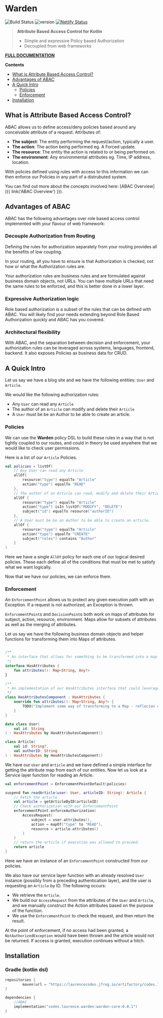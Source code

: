 # Warden

![Build Status](https://github.com/lgwillmore/warden/actions/workflows/test.yml/badge.svg?branch=main) ![version](https://img.shields.io/github/v/tag/lgwillmore/warden?include_prereleases&label=release) [![Netlify Status](https://api.netlify.com/api/v1/badges/0d20e576-551e-42be-9e8c-66355d420603/deploy-status)](https://app.netlify.com/sites/warden-kotlin/deploys)

> **Attribute Based Access Control for Kotlin**
>
> - Simple and expressive Policy based Authorization
> - Decoupled from web frameworks

**[FULL DOCUMENTATION](https://warden-kotlin.netlify.com/)**

**Contents**
- [What is Attribute Based Access Control?](#what-is-attribute-based-access-control)
- [Advantages of ABAC](#advantages-of-an-abac)
- [A Quick Intro](#a-quick-intro)
  * [Policies](#policies)
  * [Enforcement](#enforcement)
- [Installation](#installation)

## What is Attribute Based Access Control?

ABAC allows us to define access/deny policies based around any conceivable attribute of a request. Attributes of:

 - **The subject**: The entity performing the request/action, typically a user.
 - **The action**: The action being performed eg. A Forced update.
 - **The resource**: The entity the action is related to or being performed on.
 - **The environment**: Any environmental attributes eg. Time, IP address, location.

With policies defined using rules with access to this information we can then enforce our Policies in any part of a distrubuted system.

You can find out more about the concepts involved here: [ABAC Overview]({{ link('ABAC Overview') }}).

## Advantages of ABAC

ABAC has the following advantages over role based access control implemented with your flavour of web framework:

### Decouple Authorization from Routing
Defining the rules for authorization separately from your routing provides all the benefits of low coupling.

In your routing, all you have to ensure is that Authorization is checked, not how or what the Authorization rules are.
 
Your authorization rules are business rules and are formulated against business domain objects, not URLs. You can have multiple URLs that need the same rules to be enforced, and this is better done in a lower layer.

### Expressive Authorization logic
Role based authorization is a subset of the rules that can be defined with ABAC. You will likely find your needs extending beyond Role Based Authorization quickly and ABAC has you covered.

### Architectural flexibility
With ABAC, and the separation between decision and enforcement, your authorization rules can be leveraged across systems, languages, frontend, backend. It also exposes Policies as business data for CRUD.

## A Quick Intro

Let us say we have a blog site and we have the following entities: `User` and `Article`.

We would like the following authorization rules:

 - Any `User` can read any `Article`
 - The author of an `Article` can modify and delete their `Article`
 - A `User` must be be an Author to be able to create an article.
 
### Policies
 
We can use the **Warden** policy DSL to build these rules in a way that is not tightly coupled to our routes, and could in theory be used anywhere that we would like to check user permissions.
 
Here is a list of our `Article` Policies.
```kotlin
val policies = listOf(
    // Any User can read any Article
    allOf{
        resource("type") equalTo "Article"
        action("type") equalTo "READ"
    },
    // The author of an Article can read, modify and delete their Article
    allOf {
        resource("type") equalTo "Article"
        action("type") isIn listOf("MODIFY", "DELETE")
        subject("id") equalTo resource("authorID")
    },
    // A User must be be an Author to be able to create an article.
    allOf {
        resource("type") equalTo "Article"
        action("type") equalTo "CREATE"
        subject("roles") contains "Author"
    }
)
 ```
Here we have a single `AllOf` policy for each one of our logical desired policies. These each define all of the conditions that must be met to satisfy what we want logically.

Now that we have our policies, we can enforce them.

### Enforcement

An `EnforcementPoint` allows us to protect any given execution path with an Exception. If a request is not authorized, an Exception is thrown.

`EnforcementPoint`s and `DecisionPoint`s both work on maps of attributes for subject, action, resource, environment. Maps allow for subsets of attributes as well as the merging of attributes.  

Let us say we have the following business domain objects and helper functions for transforming them into Maps of attributes.

```kotlin

/**
 * An interface that allows for something to be transformed into a map of attributes
 */
interface HasAttributes {
    fun attributes(): Map<String, Any?>
}

/**
 * An implementation of our HasAttributes interface that could leverage some reflection 
 */
class HasAttributesComponent : HasAttributes {
    override fun attributes(): Map<String, Any?> {
        TODO("Implement some way of transforming to a Map - reflecion can help here")
    }
}

data class User(
    val id: String
) : HasAttributes by HasAttributesComponent()

class Article(
    val id: String?,
    val authorID: String
) : HasAttributes by HasAttributesComponent()
```

We have our `User` and `Article` and we have defined a simple interface for getting the attribute map from each of our entities. Now let us look at a Service layer function for reading an Article.

```kotlin
val enforcementPoint = EnforcementPointDefault(policies)

suspend fun readArticle(user: User, articleID: String): Article {
    // Fetch the article
    val article = getArticleByID(articleID)
    // Check authorization with our EnforcementPoint
    enforcementPoint.enforceAuthorization(
        AccessRequest(
            subject = user.attributes(),
            action = mapOf("type" to "READ"),
            resource = article.attributes()
        )
    )
    // return the article if execution was allowed to proceed.
    return article
}
```

Here we have an instance of an `EnforcementPoint` constructed from our policies.

We also have our service layer function with an already resolved `User` instance (possibly from a preceding authentication layer), and the user is requesting an `Article` by ID. The following occurs:

- We retrieve the `Article`.
- We build our `AccessRequest` from the attributes of the `User` and `Article`, and we manually construct the Action attributes based on the purpose of the function.
- We use the `EnforcementPoint` to check the request, and then return the result.

At the point of enforcement, if no access had been granted, a `NotAuthorizedException` would have been thrown and the article would not be returned. If access is granted, execution continues without a hitch.

## Installation

### Gradle (kotlin dsl)

```kotlin
repositories {
        maven(url = "https://laurencecodes.jfrog.io/artifactory/codes.laurence.warden/")
}

dependencies {
    //ABAC
    implementation("codes.laurence.warden:warden-core:0.0.1")
}
```